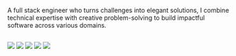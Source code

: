 A full stack engineer who turns challenges into elegant solutions, I combine technical expertise with creative problem-solving to build impactful software across various domains.

##

<a href="https://twitter.com/razlevio"><img src="https://img.icons8.com/fluent/48/000000/twitter.png"/></a>
<a href="https://www.linkedin.com/in/razlevi/"><img src="https://img.icons8.com/fluent/48/000000/linkedin.png"/></a>
<a href="mailto:razlevio.55@gmail.com"><img src="https://img.icons8.com/fluent/48/000000/gmail.png"/></a>
<a href="https://github.com/razlevio"><img src="https://img.icons8.com/fluent/48/000000/github.png"/></a>
<a href="https://razlevio.com"><img src="https://img.icons8.com/fluent/48/000000/internet.png"/></a>
